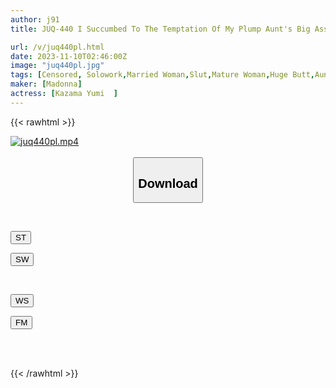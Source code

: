 ```yaml
---
author: j91
title: JUQ-440 I Succumbed To The Temptation Of My Plump Aunt's Big Ass, Who Came To See How I Live Alone, And She Squeezed Me Out With A Raw Creampie... Yumi Kazama

url: /v/juq440pl.html
date: 2023-11-10T02:46:00Z
image: "juq440pl.jpg"
tags: [Censored, Solowork,Married Woman,Slut,Mature Woman,Huge Butt,Aunt	]
maker: [Madonna]
actress: [Kazama Yumi  ]
---
```



{{< rawhtml >}}

<div class="video" data-videoid="Kgxo23XzQZC09mo">
    <a href="javascript:;">
        <img src="https://my.j91.asia/v/juq440pl.jpg" width="WIDTH" height="HEIGHT" alt="juq440pl.mp4" loading="lazy">
    </a>
</div>

<script type="text/javascript" src="https://j91.asia/asset/on-demand-st.js"></script>

<br>
  <link rel="stylesheet" href="https://j91.asia/asset/bs5.css">
  
  <center>
  <button class="btn btn-primary" type="button" data-bs-toggle="collapse" data-bs-target=".multi-collapse" aria-expanded="false" aria-controls="multiCollapseExample1 multiCollapseExample2"><h2>Download</h2></button></center>
</p>
<div class="row">
  <div class="col">
    <div class="collapse multi-collapse" id="multiCollapseExample1">
      <div class="card card-body">
	      	      <br>
<div class="buttons">  
<p><a href="https://streamtape.to/v/Kgxo23XzQZC09mo" target="_blank"><button class="btn-hover color-3"><i class="fa fa-download"></i> ST</button></a></p>
<p><a href="https://sfastwish.com/7njuntgipx5o" target="_blank"><button class="btn-hover color-2"><i class="fa fa-download"></i> SW</button></a></p></div>
    </div>
  </div>
</div>
  <div class="col">
    <div class="collapse multi-collapse" id="multiCollapseExample2">
      <div class="card card-body">
	      <br>
<div class="buttons">
<p><a href="javascript:;" target="_blank"><button class="btn-hover color-9"><i class="fa fa-download"></i> WS</button></a></p>
<p><a href="javascript:;" target="_blank"><button class="btn-hover color-8"><i class="fa fa-download"></i> FM</button></a></p></div>
<br><br>
      </div>
    </div>
  </div>
</div>

{{< /rawhtml >}}
